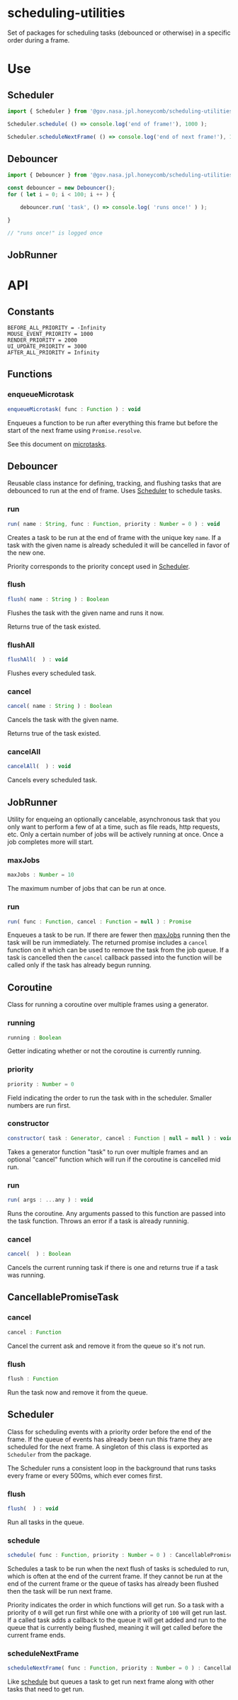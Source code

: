 # scheduling-utilities

Set of packages for scheduling tasks (debounced or otherwise) in a specific order during a frame.

<!--{package-dependencies ./package.json}-->

# Use

## Scheduler
```js
import { Scheduler } from '@gov.nasa.jpl.honeycomb/scheduling-utilities';

Scheduler.schedule( () => console.log('end of frame!'), 1000 );

Scheduler.scheduleNextFrame( () => console.log('end of next frame!'), 1000 );
```

## Debouncer
```js
import { Debouncer } from '@gov.nasa.jpl.honeycomb/scheduling-utilities';

const debouncer = new Debouncer();
for ( let i = 0; i < 100; i ++ ) {

    debouncer.run( 'task', () => console.log( 'runs once!' ) );

}

// "runs once!" is logged once
```

## JobRunner

# API

<!-- START_AUTOGENERATED_DOCS -->
## Constants
```
BEFORE_ALL_PRIORITY = -Infinity
MOUSE_EVENT_PRIORITY = 1000
RENDER_PRIORITY = 2000
UI_UPDATE_PRIORITY = 3000
AFTER_ALL_PRIORITY = Infinity
```

## Functions
### enqueueMicrotask<a name="enqueueMicrotask"></a>

```js
enqueueMicrotask( func : Function ) : void
```

Enqueues a function to be run after everything this frame but before the start
of the next frame using `Promise.resolve`.

See this document on [microtasks](https://developer.mozilla.org/en-US/docs/Web/API/HTML_DOM_API/Microtask_guide).

## Debouncer

Reusable class instance for defining, tracking, and flushing tasks that
are debounced to run at the end of frame. Uses [Scheduler](#Scheduler) to
schedule tasks.

### run<a name="Debouncer#run"></a>

```js
run( name : String, func : Function, priority : Number = 0 ) : void
```

Creates a task to be run at the end of frame with the unique key `name`. If a
task with the given name is already scheduled it will be cancelled in favor
of the new one.

Priority corresponds to the priority concept used in [Scheduler](#Scheduler).

### flush<a name="Debouncer#flush"></a>

```js
flush( name : String ) : Boolean
```

Flushes the task with the given name and runs it now.

Returns true of the task existed.

### flushAll<a name="Debouncer#flushAll"></a>

```js
flushAll(  ) : void
```

Flushes every scheduled task.

### cancel<a name="Debouncer#cancel"></a>

```js
cancel( name : String ) : Boolean
```

Cancels the task with the given name.

Returns true of the task existed.

### cancelAll<a name="Debouncer#cancelAll"></a>

```js
cancelAll(  ) : void
```

Cancels every scheduled task.

## JobRunner

Utility for enqueing an optionally cancelable, asynchronous task that you only want
to perform a few of at a time, such as file reads, http requests, etc. Only a certain
number of jobs will be actively running at once. Once a job completes more will start.

### maxJobs<a name="JobRunner#maxJobs"></a>

```js
maxJobs : Number = 10
```


The maximum number of jobs that can be run at once.


### run<a name="JobRunner#run"></a>

```js
run( func : Function, cancel : Function = null ) : Promise
```

Enqueues a task to be run. If there are fewer then [maxJobs](#.maxJobs) running then the task will
be run immediately. The returned promise includes a `cancel` function on it which can be used to
remove the task from the job queue. If a task is cancelled then the `cancel` callback passed into
the function will be called only if the task has already begun running.

## Coroutine

Class for running a coroutine over multiple frames using a generator.

### running<a name="Coroutine#running"></a>

```js
running : Boolean
```


Getter indicating whether or not the coroutine is currently running.


### priority<a name="Coroutine#priority"></a>

```js
priority : Number = 0
```


Field indicating the order to run the task with in the scheduler. Smaller numbers
are run first.


### constructor

```js
constructor( task : Generator, cancel : Function | null = null ) : void
```

Takes a generator function "task" to run over multiple frames and an optional
"cancel" function which will run if the coroutine is cancelled mid run.

### run<a name="Coroutine#run"></a>

```js
run( args : ...any ) : void
```

Runs the coroutine. Any arguments passed to this function are passed into the task
function. Throws an error if a task is already runninig.

### cancel<a name="Coroutine#cancel"></a>

```js
cancel(  ) : Boolean
```

Cancels the current running task if there is one and returns true if a task was running.

## CancellablePromiseTask

### cancel<a name="CancellablePromiseTask#cancel"></a>

```js
cancel : Function
```


Cancel the current ask and remove it from the queue so it's not run.


### flush<a name="CancellablePromiseTask#flush"></a>

```js
flush : Function
```


Run the task now and remove it from the queue.


## Scheduler

Class for scheduling events with a priority order before the end
of the frame. If the queue of events has already been run this frame
they are scheduled for the next frame. A singleton of this class is
exported as `Scheduler` from the package.

The Scheduler runs a consistent loop in the background that runs tasks
every frame or every 500ms, which ever comes first.

### flush<a name="Scheduler#flush"></a>

```js
flush(  ) : void
```

Run all tasks in the queue.

### schedule<a name="Scheduler#schedule"></a>

```js
schedule( func : Function, priority : Number = 0 ) : CancellablePromiseTask
```

Schedules a task to be run when the next flush of tasks is scheduled to run, which is often at the
end of the current frame. If they cannot be run at the end of the current frame or the queue of tasks
has already been flushed then the task will be run next frame.

Priority indicates the order in which functions will get run. So a task with a priority of `0` will
get run first while one with a priority of `100` will get run last. If a called task adds a callback
to the queue it will get added and run to the queue that is currently being flushed, meaning it will
get called before the current frame ends.

### scheduleNextFrame<a name="Scheduler#scheduleNextFrame"></a>

```js
scheduleNextFrame( func : Function, priority : Number = 0 ) : CancellablePromiseTask
```

Like [schedule](#Scheduler#schedule) but queues a task to get run next frame along with other tasks
that need to get run.


<!-- END_AUTOGENERATED_DOCS -->
